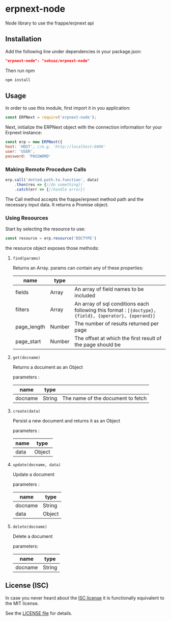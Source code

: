 # erpnext-node

Node library to use the frappe/erpnext api

## Installation

Add the following line under dependencies in your package.json:

```json
"erpnext-node": "sohzaz/erpnext-node"
```

Then run npm

```bash
npm install
```

## Usage

In order to use this module, first import it in you application:

```js
const ERPNext = require('erpnext-node');
```

Next, initialize the ERPNext object with the connection information for your Erpnext instance:

```js
const erp = new ERPNext({
host: 'HOST', //e.g. 'http://localhost:8000'
user: 'USER',
password: 'PASSWORD'
```

### Making Remote Procedure Calls

```js
erp.call('dotted.path.to.function', data)
    .then(res => {//do something})
    .catch(err => {//handle error})
```
The Call method accepts the frappe/erpnext method path and the necessary input data.
It returns a Promise object.


### Using Resources

Start by selecting the resource to use:

```js
const resource = erp.resource('DOCTYPE')
```

the resource object exposes those methods:

1. `find(params)`

    Returns an Array.
    params can contain any of these properties:

    | name | type |  |
    | --- | --- | --- |
    | fields | Array | An array of field names to be included |
    | filters | Array | An array of sql conditions each following this format :  `[{doctype}, {field}, {operator}, {operand}]`|
    | page_length | Number | The number of results returned per page |
    | page_start | Number | The offset at which the first result of the page should be |


2. `get(docname)`

    Returns a document as an Object

    parameters :

    | name | type |  |
    | ---- | ----- | ---- |
    | docname | String | The name of the document to fetch |


3. `create(data)`

    Persist a new document and returns it as an Object

    parameters :

    | name | type |
    | ---- | ----- |
    | data | Object |


4. `update(docname, data)`

    Update a document

    parameters :

    | name | type |
    | ---- | ----- |
    | docname | String |
    | data | Object |


5. `delete(docname)`

    Delete a document

    parameters:

    | name | type |
    | ---- | ----- |
    | docname | String |


## License (ISC)

In case you never heard about the [ISC license](http://en.wikipedia.org/wiki/ISC_license) it is functionally equivalent to the MIT license.

See the [LICENSE file](LICENSE) for details.